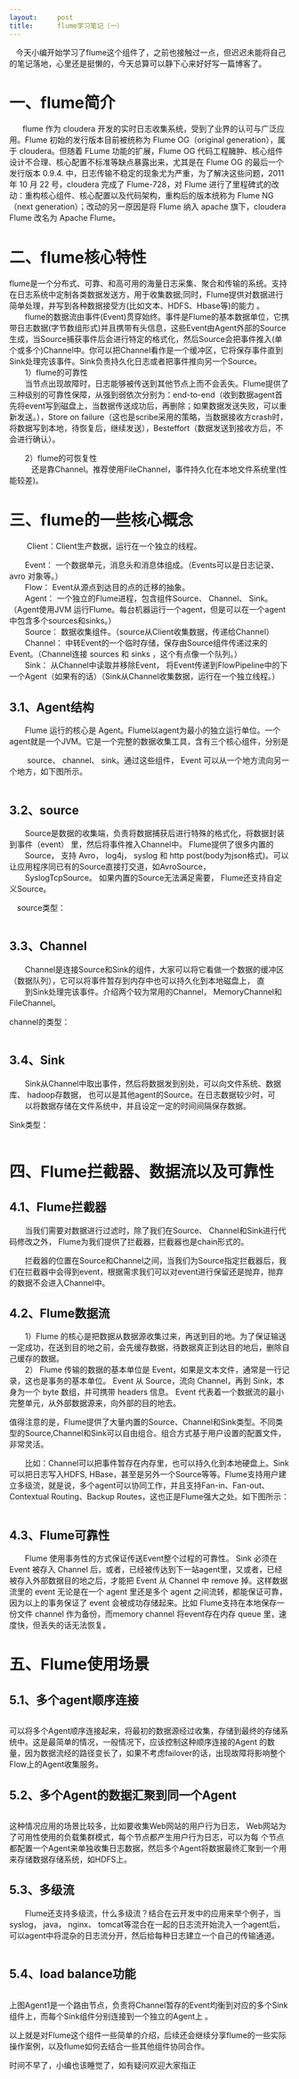 ```yaml
---
layout:     post
title:      flume学习笔记（一）
---
```

<div id="article_content" class="article_content clearfix csdn-tracking-statistics" data-pid="blog" data-mod="popu_307" data-dsm="post">
								            <link rel="stylesheet" href="https://csdnimg.cn/release/phoenix/template/css/ck_htmledit_views-f76675cdea.css">
						<div class="htmledit_views" id="content_views">
                <p>   今天小编开始学习了flume这个组件了，之前也接触过一点，但迟迟未能将自己的笔记落地，心里还是挺懒的，今天总算可以静下心来好好写一篇博客了。</p>

<h1>一、flume简介</h1>

<p>      flume 作为 cloudera 开发的实时日志收集系统，受到了业界的认可与广泛应用。Flume 初始的发行版本目前被统称为 Flume OG（original generation），属于 cloudera。但随着 FLume 功能的扩展，Flume OG 代码工程臃肿、核心组件设计不合理、核心配置不标准等缺点暴露出来，尤其是在 Flume OG 的最后一个发行版本 0.9.4. 中，日志传输不稳定的现象尤为严重，为了解决这些问题，2011 年 10 月 22 号，cloudera 完成了 Flume-728，对 Flume 进行了里程碑式的改动：重构核心组件、核心配置以及代码架构，重构后的版本统称为 Flume NG（next generation）；改动的另一原因是将 Flume 纳入 apache 旗下，cloudera Flume 改名为 Apache Flume。</p>

<h1>二、flume核心特性</h1>

<p>flume是一个分布式、可靠、和高可用的海量日志采集、聚合和传输的系统。支持在日志系统中定制各类数据发送方，用于收集数据;同时，Flume提供对数据进行简单处理，并写到各种数据接受方(比如文本、HDFS、Hbase等)的能力 。<br>
　　flume的数据流由事件(Event)贯穿始终。事件是Flume的基本数据单位，它携带日志数据(字节数组形式)并且携带有头信息，这些Event由Agent外部的Source生成，当Source捕获事件后会进行特定的格式化，然后Source会把事件推入(单个或多个)Channel中。你可以把Channel看作是一个缓冲区，它将保存事件直到Sink处理完该事件。Sink负责持久化日志或者把事件推向另一个Source。 <br>
　　1）flume的可靠性<br>
　　当节点出现故障时，日志能够被传送到其他节点上而不会丢失。Flume提供了三种级别的可靠性保障，从强到弱依次分别为：end-to-end（收到数据agent首先将event写到磁盘上，当数据传送成功后，再删除；如果数据发送失败，可以重新发送。），Store on failure（这也是scribe采用的策略，当数据接收方crash时，将数据写到本地，待恢复后，继续发送），Besteffort（数据发送到接收方后，不会进行确认）。</p>

<p>　　2）flume的可恢复性<br>
　　   还是靠Channel。推荐使用FileChannel，事件持久化在本地文件系统里(性能较差)。</p>

<h1>三、flume的一些核心概念</h1>

<p>        Client：Client生产数据，运行在一个独立的线程。</p>

<p>　　Event： 一个数据单元，消息头和消息体组成。（Events可以是日志记录、 avro 对象等。）<br>
　　Flow： Event从源点到达目的点的迁移的抽象。<br>
　　Agent： 一个独立的Flume进程，包含组件Source、 Channel、 Sink。（Agent使用JVM 运行Flume。每台机器运行一个agent，但是可以在一个agent中包含多个sources和sinks。）<br>
　　Source： 数据收集组件。（source从Client收集数据，传递给Channel）<br>
　　Channel： 中转Event的一个临时存储，保存由Source组件传递过来的Event。（Channel连接 sources 和 sinks ，这个有点像一个队列。）<br>
　　Sink： 从Channel中读取并移除Event， 将Event传递到FlowPipeline中的下一个Agent（如果有的话）（Sink从Channel收集数据，运行在一个独立线程。）</p>

<h2>3.1、Agent结构　　</h2>

<p>　　Flume 运行的核心是 Agent。Flume以agent为最小的独立运行单位。一个agent就是一个JVM。它是一个完整的数据收集工具，含有三个核心组件，分别是</p>

<p>　　 source、 channel、 sink。通过这些组件， Event 可以从一个地方流向另一个地方，如下图所示。</p>

<p><img alt="" class="has" src="https://img-blog.csdn.net/20180917232155342?watermark/2/text/aHR0cHM6Ly9ibG9nLmNzZG4ubmV0L3UwMTM5ODI5MjE=/font/5a6L5L2T/fontsize/400/fill/I0JBQkFCMA==/dissolve/70"></p>

<h2>3.2、source</h2>

<p>　　Source是数据的收集端，负责将数据捕获后进行特殊的格式化，将数据封装到事件（event） 里，然后将事件推入Channel中。 Flume提供了很多内置的<br>
　　Source， 支持 Avro， log4j， syslog 和 http post(body为json格式)。可以让应用程序同已有的Source直接打交道，如AvroSource，<br>
　　SyslogTcpSource。 如果内置的Source无法满足需要， Flume还支持自定义Source。</p>

<p>　source类型：</p>

<p><img alt="" class="has" src="https://img-blog.csdn.net/20180917232323135?watermark/2/text/aHR0cHM6Ly9ibG9nLmNzZG4ubmV0L3UwMTM5ODI5MjE=/font/5a6L5L2T/fontsize/400/fill/I0JBQkFCMA==/dissolve/70"></p>

<h2>3.3、Channel</h2>

<p>　　Channel是连接Source和Sink的组件，大家可以将它看做一个数据的缓冲区（数据队列），它可以将事件暂存到内存中也可以持久化到本地磁盘上， 直<br>
　　到Sink处理完该事件。介绍两个较为常用的Channel， MemoryChannel和FileChannel。</p>

<p>channel的类型：</p>

<p><img alt="" class="has" src="https://img-blog.csdn.net/20180917232421304?watermark/2/text/aHR0cHM6Ly9ibG9nLmNzZG4ubmV0L3UwMTM5ODI5MjE=/font/5a6L5L2T/fontsize/400/fill/I0JBQkFCMA==/dissolve/70"></p>

<h2>3.4、Sink</h2>

<p>　　Sink从Channel中取出事件，然后将数据发到别处，可以向文件系统、数据库、 hadoop存数据， 也可以是其他agent的Source。在日志数据较少时，可<br>
　　以将数据存储在文件系统中，并且设定一定的时间间隔保存数据。</p>

<p>Sink类型：</p>

<p><img alt="" class="has" src="https://img-blog.csdn.net/20180917232531765?watermark/2/text/aHR0cHM6Ly9ibG9nLmNzZG4ubmV0L3UwMTM5ODI5MjE=/font/5a6L5L2T/fontsize/400/fill/I0JBQkFCMA==/dissolve/70"></p>

<h1>四、Flume拦截器、数据流以及可靠性</h1>

<p><a name="_lab2_3_0"></a></p>

<h2>4.1、Flume拦截器</h2>

<p>　　当我们需要对数据进行过滤时，除了我们在Source、 Channel和Sink进行代码修改之外， Flume为我们提供了拦截器，拦截器也是chain形式的。</p>

<p>　　拦截器的位置在Source和Channel之间，当我们为Source指定拦截器后，我们在拦截器中会得到event，根据需求我们可以对event进行保留还是抛弃，抛弃的数据不会进入Channel中。</p>

<h2>4.2、Flume数据流</h2>

<p>　　1）Flume 的核心是把数据从数据源收集过来，再送到目的地。为了保证输送一定成功，在送到目的地之前，会先缓存数据，待数据真正到达目的地后，删除自己缓存的数据。<br>
　　2） Flume 传输的数据的基本单位是 Event，如果是文本文件，通常是一行记录，这也是事务的基本单位。 Event 从 Source，流向 Channel，再到 Sink，本身为一个 byte 数组，并可携带 headers 信息。 Event 代表着一个数据流的最小完整单元，从外部数据源来，向外部的目的地去。</p>

<p>值得注意的是，Flume提供了大量内置的Source、Channel和Sink类型。不同类型的Source,Channel和Sink可以自由组合。组合方式基于用户设置的配置文件，非常灵活。</p>

<p>　　比如：Channel可以把事件暂存在内存里，也可以持久化到本地硬盘上。Sink可以把日志写入HDFS, HBase，甚至是另外一个Source等等。Flume支持用户建立多级流，就是说，多个agent可以协同工作，并且支持Fan-in、Fan-out、Contextual Routing、Backup Routes，这也正是Flume强大之处。如下图所示：</p>

<p><img alt="" class="has" src="https://img-blog.csdn.net/20180917232807576?watermark/2/text/aHR0cHM6Ly9ibG9nLmNzZG4ubmV0L3UwMTM5ODI5MjE=/font/5a6L5L2T/fontsize/400/fill/I0JBQkFCMA==/dissolve/70"></p>

<h2>4.3、Flume可靠性</h2>

<p>　　Flume 使用事务性的方式保证传送Event整个过程的可靠性。 Sink 必须在Event 被存入 Channel 后，或者，已经被传达到下一站agent里，又或者，已经被存入外部数据目的地之后，才能把 Event 从 Channel 中 remove 掉。这样数据流里的 event 无论是在一个 agent 里还是多个 agent 之间流转，都能保证可靠，因为以上的事务保证了 event 会被成功存储起来。比如 Flume支持在本地保存一份文件 channel 作为备份，而memory channel 将event存在内存 queue 里，速度快，但丢失的话无法恢复。</p>

<h1>五、Flume使用场景</h1>

<h2>5.1、多个agent顺序连接</h2>

<p><img alt="" class="has" src="https://img-blog.csdn.net/20180917234017459?watermark/2/text/aHR0cHM6Ly9ibG9nLmNzZG4ubmV0L3UwMTM5ODI5MjE=/font/5a6L5L2T/fontsize/400/fill/I0JBQkFCMA==/dissolve/70"></p>

<p>可以将多个Agent顺序连接起来，将最初的数据源经过收集，存储到最终的存储系统中。这是最简单的情况，一般情况下，应该控制这种顺序连接的Agent 的数量，因为数据流经的路径变长了，如果不考虑failover的话，出现故障将影响整个Flow上的Agent收集服务。 </p>

<h2>5.2、多个Agent的数据汇聚到同一个Agent</h2>

<p><img alt="" class="has" src="https://img-blog.csdn.net/20180917234147501?watermark/2/text/aHR0cHM6Ly9ibG9nLmNzZG4ubmV0L3UwMTM5ODI5MjE=/font/5a6L5L2T/fontsize/400/fill/I0JBQkFCMA==/dissolve/70"></p>

<p>这种情况应用的场景比较多，比如要收集Web网站的用户行为日志， Web网站为了可用性使用的负载集群模式，每个节点都产生用户行为日志，可以为每 个节点都配置一个Agent来单独收集日志数据，然后多个Agent将数据最终汇聚到一个用来存储数据存储系统，如HDFS上。</p>

<h2>5.3、多级流</h2>

<p>　　Flume还支持多级流，什么多级流？结合在云开发中的应用来举个例子，当syslog， java， nginx、 tomcat等混合在一起的日志流开始流入一个agent后，可以agent中将混杂的日志流分开，然后给每种日志建立一个自己的传输通道。</p>

<p><img alt="" class="has" src="https://img-blog.csdn.net/20180917234238369?watermark/2/text/aHR0cHM6Ly9ibG9nLmNzZG4ubmV0L3UwMTM5ODI5MjE=/font/5a6L5L2T/fontsize/400/fill/I0JBQkFCMA==/dissolve/70"></p>

<h2>5.4、load balance功能</h2>

<p><img alt="" class="has" src="https://img-blog.csdn.net/20180917234733446?watermark/2/text/aHR0cHM6Ly9ibG9nLmNzZG4ubmV0L3UwMTM5ODI5MjE=/font/5a6L5L2T/fontsize/400/fill/I0JBQkFCMA==/dissolve/70"></p>

<p>上图Agent1是一个路由节点，负责将Channel暂存的Event均衡到对应的多个Sink组件上，而每个Sink组件分别连接到一个独立的Agent上 。</p>

<p>以上就是对Flume这个组件一些简单的介绍，后续还会继续分享flume的一些实际操作案例，以及flume如何去结合一些其他组件协同合作。</p>

<p>时间不早了，小编也该睡觉了，如有疑问欢迎大家指正</p>            </div>
                </div>